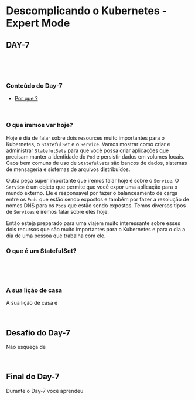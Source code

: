 # Descomplicando o Kubernetes - Expert Mode

## DAY-7
&nbsp;


&nbsp;
### Conteúdo do Day-7

- [Por que ?](#por-que-)


&nbsp;
### O que iremos ver hoje?

Hoje é dia de falar sobre dois resources muito importantes para o Kubernetes, o `StatefulSet` e o `Service`.
Vamos mostrar como criar e administrar `StatefulSets` para que você possa criar aplicações que precisam manter a identidade do `Pod` e persistir dados em volumes locais. Caos bem comuns de uso de `StatefulSets` são bancos de dados, sistemas de mensageria e sistemas de arquivos distribuídos.

Outra peça super importante que iremos falar hoje é sobre o `Service`. O `Service` é um objeto que permite que você expor uma aplicação para o mundo externo. Ele é responsável por fazer o balanceamento de carga entre os `Pods` que estão sendo expostos e também por fazer a resolução de nomes DNS para os `Pods` que estão sendo expostos.
Temos diversos tipos de `Services` e iremos falar sobre eles hoje.

Então esteja preparado para uma viajem muito interessante sobre esses dois recursos que são muito importantes para o Kubernetes e para o dia a dia de uma pessoa que trabalha com ele.

### O que é um StatefulSet?


&nbsp;

&nbsp;

### A sua lição de casa

A sua lição de casa é 

&nbsp;
## Desafio do Day-7

Não esqueça de

&nbsp;

## Final do Day-7

Durante o Day-7 você aprendeu 


&nbsp;
